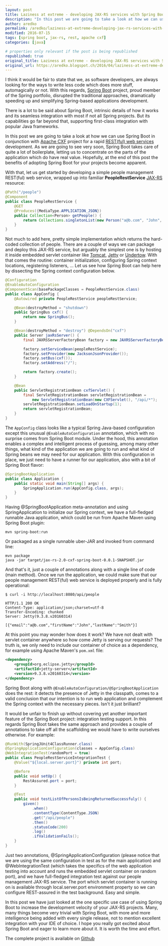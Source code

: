 ```yaml
---
layout: post
title: Laziness at extreme - developing JAX-RS services with Spring Boot
description: "In this post we are going to take a look at how we can use Spring Boot in conjunction with Apache CXF project for a rapid REST(ful) web services development."
author: aredko
permalink: /aredko/laziness-at-extreme-developing-jax-rs-services-with-spring-boot
modified: 2016-07-15
tags: [spring boot, jax-rs, rest, apache cxf]
categories: [java]

# properties only relevant if the post is being republished
republished: true
original_title: Laziness at extreme - developing JAX-RS services with Spring Boot
original_url: https://aredko.blogspot.ch/2016/04/laziness-at-extreme-developing-jax-rs.html
---
```



I think it would be fair to state that we, as software developers, are always looking for the ways to write less code
which does more stuff, automagically or not. With this regards, [Spring Boot](http://projects.spring.io/spring-boot/) project, proud member of the Spring portfolio, disrupted the traditional approaches, dramatically speeding up and simplifying Spring-based applications development.

There is a lot to be said about Spring Boot, intrinsic details of how it works and its seamless integration with most if not all Spring projects. But its capabilities go far beyond that, supporting first-class integration with popular Java frameworks.

In this post we are going to take a look at how we can use Spring Boot in conjunction with [Apache CXF](https://cxf.apache.org/)
project for a rapid [REST(ful) web services](https://en.wikipedia.org/wiki/Representational_state_transfer) development. As we are going to see very soon, Spring Boot takes care of quite a lot of boilerplate, letting us to concentrate on the parts of the application which do have real value. Hopefully, at the end of this post the benefits of adopting Spring Boot for your projects become apparent.

With that, let us get started by developing a simple people management REST(ful) web service, wrapped up into familiar **PeopleRestService** [JAX-RS](https://jax-rs-spec.java.net/) resource:
<!--more-->

```java
@Path("/people")
@Component
public class PeopleRestService {
    @GET
    @Produces({MediaType.APPLICATION_JSON})
    public Collection<Person> getPeople() {
        return Collections.singletonList(new Person("a@b.com", "John", "Smith"));
    }
}
```

Not much to add here, pretty simple implementation which returns the hard-coded collection of people.
There are a couple of ways we can package and deploy this JAX-RS service,
but arguably the simplest one is by hosting it inside embedded servlet container
like [Tomcat](http://tomcat.apache.org/), [Jetty](http://www.eclipse.org/jetty/) or [Undertow](http://undertow.io/). With that comes the routine: container initialization, configuring Spring context locations, registering listeners, ... Let us see how Spring Boot can help here by dissecting the Spring context configuration below.

```java
@Configuration
@EnableAutoConfiguration
@ComponentScan(basePackageClasses = PeopleRestService.class)
public class AppConfig {
    @Autowired private PeopleRestService peopleRestService;

    @Bean(destroyMethod = "shutdown")
    public SpringBus cxf() {
        return new SpringBus();
    }

    @Bean(destroyMethod = "destroy") @DependsOn("cxf")
    public Server jaxRsServer() {
        final JAXRSServerFactoryBean factory = new JAXRSServerFactoryBean();

        factory.setServiceBean(peopleRestService);
        factory.setProvider(new JacksonJsonProvider());
        factory.setBus(cxf());
        factory.setAddress("/");

        return factory.create();
    }

    @Bean
    public ServletRegistrationBean cxfServlet() {
        final ServletRegistrationBean servletRegistrationBean =
            new ServletRegistrationBean(new CXFServlet(), "/api/*");
        servletRegistrationBean.setLoadOnStartup(1);
        return servletRegistrationBean;
    }
}
```

The `AppConfig` class looks like a typical Spring Java-based configuration except this unusual `@EnableAutoConfiguration` annotation, which with no surprise comes from Spring Boot module. Under the hood, this annotation enables a complex and intelligent process of guessing, among many other things, what kind of the application we are going to run and what kind of Spring beans we may need for our application. With this configuration in place, we just need to have a runner for our application, also with a bit of Spring Boot flavor:

```java
@SpringBootApplication
public class Application {
    public static void main(String[] args) {
        SpringApplication.run(AppConfig.class, args);
    }
}
```

Having @SpringBootApplication meta-annotation and using SpringApplication to initialize our Spring context, we have a full-fledged runnable Java application, which could be run from Apache Maven using Spring Boot plugin:

```shell
mvn spring-boot:run
```

Or packaged as a single runnable uber-JAR and invoked from command line:

```shell
mvn package
java -jar target/jax-rs-2.0-cxf-spring-boot-0.0.1-SNAPSHOT.jar
```

And that's it, just a couple of annotations along with a single line of code (main method). Once we run the application, we could make sure that our people management REST(ful) web service is deployed properly and is fully operational:

```shell
$ curl -i http://localhost:8080/api/people

HTTP/1.1 200 OK
Content-Type: application/json;charset=utf-8
Transfer-Encoding: chunked
Server: Jetty(9.3.8.v20160314)

[{"email":"a@b.com","firstName":"John","lastName":"Smith"}]
```

At this point you may wonder how does it work? We have not dealt with servlet container anywhere so how come Jetty is serving our requests? The truth is, we only need to include our container of choice as a dependency, for example using Apache Maven's `pom.xml` file:

```xml
<dependency>
    <groupId>org.eclipse.jetty</groupId>
    <artifactId>jetty-server</artifactId>
    <version>9.3.8.v20160314</version>
</dependency>
```

Spring Boot along with `@EnableAutoConfiguration/@SpringBootApplication` does the rest: it detects the presence of Jetty in the classpath, comes to a valid conclusion that our intention is to run web application and complement the Spring context with the necessary pieces. Isn't it just brilliant?

It would be unfair to finish up without covering yet another important feature of the Spring Boot project: integration testing support. In this regards Spring Boot takes the same approach and provides a couple of annotations to take off all the scaffolding we would have to write ourselves otherwise. For example:

```java
@RunWith(SpringJUnit4ClassRunner.class)
@SpringApplicationConfiguration(classes = AppConfig.class)
@WebIntegrationTest(randomPort = true)
public class PeopleRestServiceIntegrationTest {
    @Value("${local.server.port}") private int port;

    @Before
    public void setUp() {
        RestAssured.port = port;
    }

    @Test
    public void testListOfPersonsIsBeingReturnedSuccessfuly() {
        given()
            .when()
            .contentType(ContentType.JSON)
            .get("/api/people")
            .then()
            .statusCode(200)
            .log()
            .ifValidationFails();
    }
}
```

Just two annotations, @SpringApplicationConfiguration (please notice that we are using the same configuration in test as for the main application) and @WebIntegrationTest (which takes the specifics of the web application testing into account and runs the embedded servlet container on random port), and we have full-fledged integration test against our people management JAX-RS service. The port which servlet container is running on is available through local.server.port environment property so we can configure REST-assured in the test background. Easy and simple.

In this post we have just looked at the one specific use case of using Spring Boot to increase the development velocity of your JAX-RS projects. Many, many things become very trivial with Spring Boot, with more and more intelligence being added with every single release, not to mention excellent integration with your IDE of choice. I hope you really got excited about Spring Boot and eager to learn more about it. It is worth the time and effort.

The complete project is available on [Github](https://github.com/reta/jax-rs-2.0-cxf-spring-boot)
